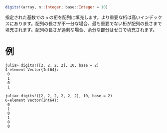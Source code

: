 ```julia
digits!(array, n::Integer; base::Integer = 10)
```

指定された基数での `n` の桁を配列に填充します。より重要な桁は高いインデックスにあります。配列の長さが不十分な場合、最も重要でない桁が配列の長さまで填充されます。配列の長さが過剰な場合、余分な部分はゼロで填充されます。

# 例

```jldoctest
julia> digits!([2, 2, 2, 2], 10, base = 2)
4-element Vector{Int64}:
 0
 1
 0
 1

julia> digits!([2, 2, 2, 2, 2, 2], 10, base = 2)
6-element Vector{Int64}:
 0
 1
 0
 1
 0
 0
```
